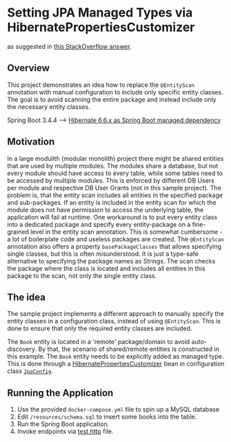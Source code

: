 # Setting JPA Managed Types via HibernatePropertiesCustomizer

as suggested in [this StackOverflow answer](https://stackoverflow.com/a/79542185/10263724).

## Overview
This project demonstrates an idea how to replace the `@EntityScan` annotation with manual configuration to include only specific entity classes. The goal is to avoid scanning the entire package and instead include only the necessary entity classes.

Spring Boot 3.4.4
--> [Hibernate 6.6.x as Spring Boot managed dependency](https://docs.spring.io/spring-boot/appendix/dependency-versions/coordinates.html)


## Motivation
In a large modulith (modular monolith) project there might be shared entities that are used by multiple modules.
The modules share a database, but not every module should have access to every table, while some tables need to be accessed by multiple modules. This is enforced by different DB Users per module and respective DB User Grants (not in this sample project).
The problem is, that the entity scan includes all entities in the specified package and sub-packages.
If an entity is included in the entity scan for which the module does not have permission to access the underlying table, the application will fail at runtime.
One workaround is to put every entity class into a dedicated package and specify every entity-package on a fine-grained level in the entity scan annotation. This is somewhat cumbersome - a lot of boilerplate code and useless packages are created.
The `@EntityScan` annotation also offers a property `basePackageClasses` that allows specifying single classes, but this is often misunderstood. It is just a type-safe alternative to specifying the package names as Strings. The scan checks the package where the class is located and includes all entities in this package to the scan, not only the single entity class.


## The idea
The sample project implements a different approach to manually specify the entity classes in a configuration class, instead of using `@EntityScan`. 
This is done to ensure that only the required entity classes are included.

The `Book` entity is located in a 'remote' package/domain to avoid auto-discovery. By that, the scenario of shared/remote entities is constructed in this example.
The `Book` entity needs to be explicitly added as managed type. This is done through a [HibernatePropertiesCustomizer](https://docs.spring.io/spring-boot/api/java/org/springframework/boot/autoconfigure/orm/jpa/HibernatePropertiesCustomizer.html) bean in configuration class [`JpaConfig`](./src/main/java/org/example/bookstore/config/JpaConfig.java).


## Running the Application
1. Use the provided `docker-compose.yml` file to spin up a MySQL database
1. Edit `/resources/schema.sql` to insert some books into the table.
1. Run the Spring Boot application.
1. Invoke endpoints via [test.http](./test.http) file.

